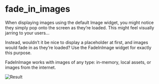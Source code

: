 # fade_in_images


When displaying images using the default Image widget, you might notice they simply pop onto the screen as they’re loaded. This might feel visually jarring to your users...

Instead, wouldn’t it be nice to display a placeholder at first, and images would fade in as they’re loaded? Use the FadeInImage widget for exactly this purpose.

FadeInImage works with images of any type: in-memory, local assets, or images from the internet.


![Result]("short.gy/NKnYdU")